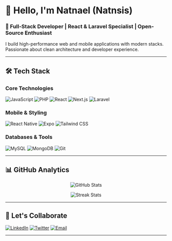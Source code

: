 # 👋 Hello, I'm Natnael (Natnsis)

### 🚀 Full-Stack Developer | React & Laravel Specialist | Open-Source Enthusiast

I build high-performance web and mobile applications with modern stacks. Passionate about clean architecture and developer experience.

---

## 🛠️ Tech Stack

### Core Technologies
![JavaScript](https://img.shields.io/badge/-JavaScript-F7DF1E?logo=javascript&logoColor=black)
![PHP](https://img.shields.io/badge/-PHP-777BB4?logo=php&logoColor=white)
![React](https://img.shields.io/badge/-React-61DAFB?logo=react&logoColor=black)
![Next.js](https://img.shields.io/badge/-Next.js-000000?logo=next.js&logoColor=white)
![Laravel](https://img.shields.io/badge/-Laravel-FF2D20?logo=laravel&logoColor=white)

### Mobile & Styling
![React Native](https://img.shields.io/badge/-React%20Native-61DAFB?logo=react&logoColor=black)
![Expo](https://img.shields.io/badge/-Expo-000020?logo=expo&logoColor=white)
![Tailwind CSS](https://img.shields.io/badge/-Tailwind%20CSS-06B6D4?logo=tailwind-css&logoColor=white)

### Databases & Tools
![MySQL](https://img.shields.io/badge/-MySQL-4479A1?logo=mysql&logoColor=white)
![MongoDB](https://img.shields.io/badge/-MongoDB-47A248?logo=mongodb&logoColor=white)
![Git](https://img.shields.io/badge/-Git-F05032?logo=git&logoColor=white)

---

## 📊 GitHub Analytics
<div align="center">
  
![GitHub Stats](https://github-readme-stats.vercel.app/api?username=Natnsis&show_icons=true&theme=radical&hide_border=true&include_all_commits=true)

![Streak Stats](https://github-readme-streak-stats.herokuapp.com/?user=Natnsis&theme=radical&hide_border=true)

</div>

---

## 🤝 Let's Collaborate
[![LinkedIn](https://img.shields.io/badge/LinkedIn-0077B5?logo=linkedin)](https://www.linkedin.com/in/natnael-sisay-orcadev?lipi=urn%3Ali%3Apage%3Ad_flagship3_profile_view_base_contact_details%3Bvsfv3VFhSQqaP972g6J6pg%3D%3D)
[![Twitter](https://img.shields.io/badge/Twitter-1DA1F2?logo=twitter)]([https://twitter.com/yourhandle](https://x.com/Natnael1654734))
[![Email](https://img.shields.io/badge/Email-D14836?logo=gmail)](mailto:nsisay49@gmail.com)

---

